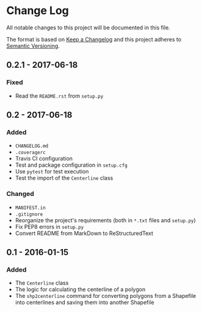 # Change Log
All notable changes to this project will be documented in this file.

The format is based on [Keep a Changelog](http://keepachangelog.com/)
and this project adheres to [Semantic Versioning](http://semver.org/).

## 0.2.1 - 2017-06-18

### Fixed

- Read the `README.rst` from `setup.py`

## 0.2 - 2017-06-18

### Added

- `CHANGELOG.md`
- `.coveragerc`
- Travis CI configuration
- Test and package configuration in `setup.cfg`
- Use `pytest` for test execution
- Test the import of the `Centerline` class

### Changed

- `MANIFEST.in`
- `.gitignore`
- Reorganize the project's requirements (both in `*.txt` files and `setup.py`)
- Fix PEP8 errors in `setup.py`
- Convert README from MarkDown to ReStructuredText

## 0.1 - 2016-01-15

### Added

- The `Centerline` class
- The logic for calculating the centerline of a polygon
- The `shp2centerline` command for converting polygons from a Shapefile
into centerlines and saving them into another Shapefile
